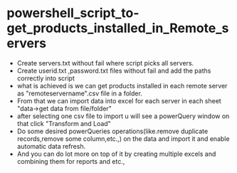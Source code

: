 # powershell_script_to-get_products_installed_in_Remote_servers

- Create servers.txt without fail where script picks all servers.
- Create userid.txt ,password.txt files without fail and add the paths correctly into script
- what is achieved is we can get products installed in each remote server as "remoteservername".csv file in a folder.
- From that we can import data into excel for each server in each sheet "data->get data from file/folder" 
- after selecting one csv file to import u will see a powerQuery window on that click "Transform and Load"
- Do some desired powerQueries operations(like.remove duplicate records,remove some column,etc.,) on the data and import it and enable automatic data refresh. 
- And you can do lot more on top of it by creating multiple excels and combining them for reports and etc.,
